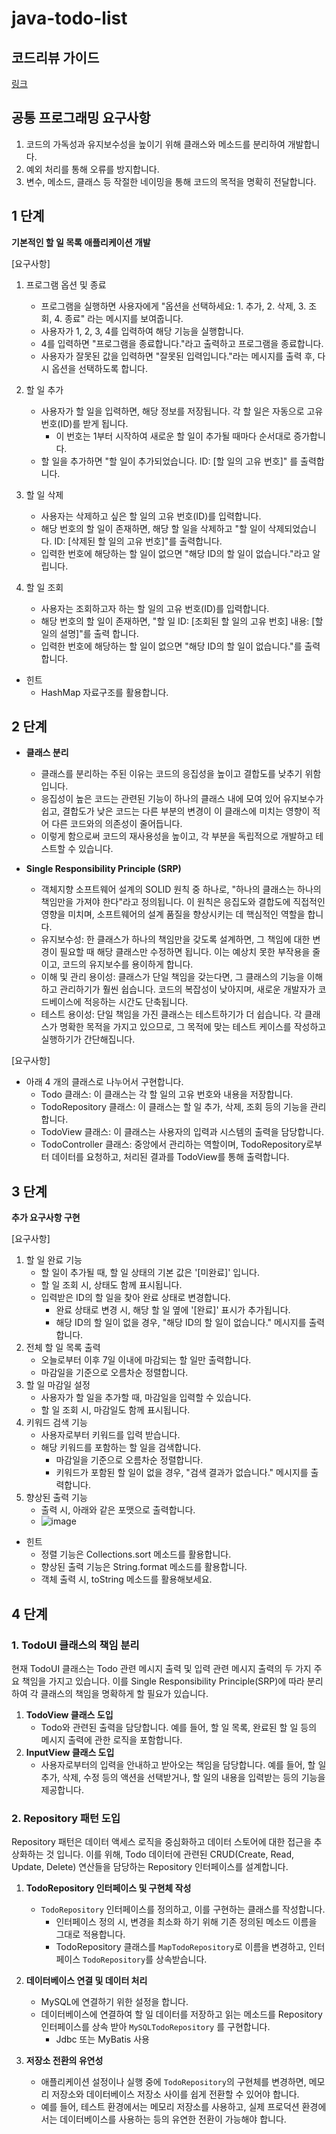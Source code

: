 # java-todo-list

## 코드리뷰 가이드
[링크](https://github.com/next-step/nextstep-docs/blob/master/codereview/README.md)

## 공통 프로그래밍 요구사항
1. 코드의 가독성과 유지보수성을 높이기 위해 클래스와 메소드를 분리하여 개발합니다.
2. 예외 처리를 통해 오류를 방지합니다.
3. 변수, 메소드, 클래스 등 작절한 네이밍을 통해 코드의 목적을 명확히 전달합니다.

## 1 단계
**기본적인 할 일 목록 애플리케이션 개발**

[요구사항]
1. 프로그램 옵션 및 종료
   - 프로그램을 실행하면 사용자에게 "옵션을 선택하세요: 1. 추가, 2. 삭제, 3. 조회, 4. 종료" 라는 메시지를 보여줍니다.
   - 사용자가 1, 2, 3, 4를 입력하여 해당 기능을 실행합니다.
   - 4를 입력하면 "프로그램을 종료합니다."라고 출력하고 프로그램을 종료합니다.
   - 사용자가 잘못된 값을 입력하면 "잘못된 입력입니다."라는 메시지를 출력 후, 다시 옵션을 선택하도록 합니다.

2. 할 일 추가
   - 사용자가 할 일을 입력하면, 해당 정보를 저장됩니다. 각 할 일은 자동으로 고유 번호(ID)를 받게 됩니다. 
     - 이 번호는 1부터 시작하여 새로운 할 일이 추가될 때마다 순서대로 증가합니다.
   - 할 일을 추가하면 "할 일이 추가되었습니다. ID: [할 일의 고유 번호]" 를 출력합니다.


3. 할 일 삭제
   - 사용자는 삭제하고 싶은 할 일의 고유 번호(ID)를 입력합니다.
   - 해당 번호의 할 일이 존재하면, 해당 할 일을 삭제하고 "할 일이 삭제되었습니다. ID: [삭제된 할 일의 고유 번호]"를 출력합니다.
   - 입력한 번호에 해당하는 할 일이 없으면 "해당 ID의 할 일이 없습니다."라고 알립니다.

4. 할 일 조회
   - 사용자는 조회하고자 하는 할 일의 고유 번호(ID)를 입력합니다.
   - 해당 번호의 할 일이 존재하면, "할 일 ID: [조회된 할 일의 고유 번호] 내용: [할 일의 설명]"를 출력 합니다.
   - 입력한 번호에 해당하는 할 일이 없으면 "해당 ID의 할 일이 없습니다."를 출력합니다.

- 힌트
   - HashMap 자료구조를 활용합니다. 



## 2 단계

- **클래스 분리**
  - 클래스를 분리하는 주된 이유는 코드의 응집성을 높이고 결합도를 낮추기 위함입니다.
  - 응집성이 높은 코드는 관련된 기능이 하나의 클래스 내에 모여 있어 유지보수가 쉽고, 결합도가 낮은 코드는 다른 부분의 변경이 이 클래스에 미치는 영향이 적어 다른 코드와의 의존성이 줄어듭니다.
  - 이렇게 함으로써 코드의 재사용성을 높이고, 각 부분을 독립적으로 개발하고 테스트할 수 있습니다.

- **Single Responsibility Principle (SRP)**
  - 객체지향 소프트웨어 설계의 SOLID 원칙 중 하나로, "하나의 클래스는 하나의 책임만을 가져야 한다"라고 정의됩니다. 이 원칙은 응집도와 결합도에 직접적인 영향을 미치며, 소프트웨어의 설계 품질을 향상시키는 데 핵심적인 역할을 합니다.
  - 유지보수성: 한 클래스가 하나의 책임만을 갖도록 설계하면, 그 책임에 대한 변경이 필요할 때 해당 클래스만 수정하면 됩니다. 이는 예상치 못한 부작용을 줄이고, 코드의 유지보수를 용이하게 합니다.
  - 이해 및 관리 용이성: 클래스가 단일 책임을 갖는다면, 그 클래스의 기능을 이해하고 관리하기가 훨씬 쉽습니다. 코드의 복잡성이 낮아지며, 새로운 개발자가 코드베이스에 적응하는 시간도 단축됩니다.
  - 테스트 용이성: 단일 책임을 가진 클래스는 테스트하기가 더 쉽습니다. 각 클래스가 명확한 목적을 가지고 있으므로, 그 목적에 맞는 테스트 케이스를 작성하고 실행하기가 간단해집니다.


[요구사항]

- 아래 4 개의 클래스로 나누어서 구현합니다.
   - Todo 클래스: 이 클래스는 각 할 일의 고유 번호와 내용을 저장합니다.
   - TodoRepository 클래스: 이 클래스는 할 일 추가, 삭제, 조회 등의 기능을 관리합니다.
   - TodoView 클래스: 이 클래스는 사용자의 입력과 시스템의 출력을 담당합니다.
   - TodoController 클래스: 중앙에서 관리하는 역할이며, TodoRepository로부터 데이터를 요청하고, 처리된 결과를 TodoView를 통해 출력합니다.



## 3 단계
**추가 요구사항 구현**

[요구사항]

1. 할 일 완료 기능
   - 할 일이 추가될 때, 할 일 상태의 기본 값은 '[미완료]' 입니다.
   - 할 일 조회 시, 상태도 함께 표시됩니다.
   - 입력받은 ID의 할 일을 찾아 완료 상태로 변경합니다.
     - 완료 상태로 변경 시, 해당 할 일 옆에 '[완료]' 표시가 추가됩니다.
     - 해당 ID의 할 일이 없을 경우, "해당 ID의 할 일이 없습니다." 메시지를 출력합니다.
2. 전체 할 일 목록 출력
   - 오늘로부터 이후 7일 이내에 마감되는 할 일만 출력합니다. 
   - 마감일을 기준으로 오름차순 정렬합니다. 
3. 할 일 마감일 설정
   - 사용자가 할 일을 추가할 때, 마감일을 입력할 수 있습니다.
   - 할 일 조회 시, 마감일도 함께 표시됩니다.
4. 키워드 검색 기능
   - 사용자로부터 키워드를 입력 받습니다.
   - 해당 키워드를 포함하는 할 일을 검색합니다.
     - 마감일을 기준으로 오름차순 정렬합니다. 
     - 키워드가 포함된 할 일이 없을 경우, "검색 결과가 없습니다." 메시지를 출력합니다.
5. 향상된 출력 기능
   - 출력 시, 아래와 같은 포맷으로 출력합니다.
   - ![image](https://github.com/lehdqlsl/java-todo-list/assets/7637916/29fbe7fd-09be-4996-beaa-cfffc4b92fc2)

- 힌트
  - 정렬 기능은 Collections.sort 메소드를 활용합니다.
  - 향상된 출력 기능은 String.format 메소드를 활용합니다.
  - 객체 출력 시, toString 메소드를 활용해보세요.




 ## 4 단계

### 1. TodoUI 클래스의 책임 분리

현재 TodoUI 클래스는 Todo 관련 메시지 출력 및 입력 관련 메시지 출력의 두 가지 주요 책임을 가지고 있습니다. 이를 Single Responsibility Principle(SRP)에 따라 분리하여 각 클래스의 책임을 명확하게 할 필요가 있습니다.

1. **TodoView 클래스 도입**
   - Todo와 관련된 출력을 담당합니다. 예를 들어, 할 일 목록, 완료된 할 일 등의 메시지 출력에 관한 로직을 포함합니다.
2. **InputView 클래스 도입**
   - 사용자로부터의 입력을 안내하고 받아오는 책임을 담당합니다. 예를 들어, 할 일 추가, 삭제, 수정 등의 액션을 선택받거나, 할 일의 내용을 입력받는 등의 기능을 제공합니다.


### 2. Repository 패턴 도입

Repository 패턴은 데이터 액세스 로직을 중심화하고 데이터 스토어에 대한 접근을 추상화하는 것 입니다. 이를 위해, Todo 데이터에 관련된 CRUD(Create, Read, Update, Delete) 연산들을 담당하는 Repository 인터페이스를 설계합니다.

1. **TodoRepository 인터페이스 및 구현체 작성**
   - `TodoRepository` 인터페이스를 정의하고, 이를 구현하는 클래스를 작성합니다.
     - 인터페이스 정의 시, 변경을 최소화 하기 위해 기존  정의된 메소드 이름을 그대로 적용합니다.
     - TodoRepository 클래스를 `MapTodoRepository`로 이름을 변경하고,  인터페이스 `TodoRepository`를 상속받습니다.

2. **데이터베이스 연결 및 데이터 처리**
   - MySQL에 연결하기 위한 설정을 합니다.
   - 데이터베이스에 연결하여 할 일 데이터를 저장하고 읽는 메소드를 Repository 인터페이스를 상속 받아 `MySQLTodoRepository` 를 구현합니다.
     - Jdbc 또는 MyBatis 사용

3. **저장소 전환의 유연성**
   - 애플리케이션 설정이나 실행 중에 `TodoRepository`의 구현체를 변경하면, 메모리 저장소와 데이터베이스 저장소 사이를 쉽게 전환할 수 있어야 합니다.
   - 예를 들어, 테스트 환경에서는 메모리 저장소를 사용하고, 실제 프로덕션 환경에서는 데이터베이스를 사용하는 등의 유연한 전환이 가능해야 합니다.

